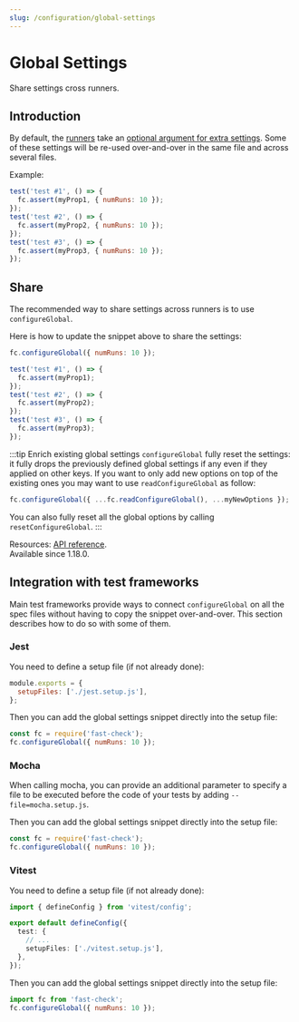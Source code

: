 ```yaml
---
slug: /configuration/global-settings
---
```


# Global Settings

Share settings cross runners.

## Introduction

By default, the [runners](/core-blocks/runners) take an [optional argument for extra settings](https://dubzzz.github.io/fast-check/api-reference/interfaces/Parameters.html). Some of these settings will be re-used over-and-over in the same file and across several files.

Example:

```js
test('test #1', () => {
  fc.assert(myProp1, { numRuns: 10 });
});
test('test #2', () => {
  fc.assert(myProp2, { numRuns: 10 });
});
test('test #3', () => {
  fc.assert(myProp3, { numRuns: 10 });
});
```

## Share

The recommended way to share settings across runners is to use `configureGlobal`.

Here is how to update the snippet above to share the settings:

```js
fc.configureGlobal({ numRuns: 10 });

test('test #1', () => {
  fc.assert(myProp1);
});
test('test #2', () => {
  fc.assert(myProp2);
});
test('test #3', () => {
  fc.assert(myProp3);
});
```

:::tip Enrich existing global settings
`configureGlobal` fully reset the settings: it fully drops the previously defined global settings if any even if they applied on other keys. If you want to only add new options on top of the existing ones you may want to use `readConfigureGlobal` as follow:

```js
fc.configureGlobal({ ...fc.readConfigureGlobal(), ...myNewOptions });
```

You can also fully reset all the global options by calling `resetConfigureGlobal`.
:::

Resources: [API reference](https://fast-check.dev/api-reference/functions/configureGlobal.html).  
Available since 1.18.0.

## Integration with test frameworks

Main test frameworks provide ways to connect `configureGlobal` on all the spec files without having to copy the snippet over-and-over. This section describes how to do so with some of them.

### Jest

You need to define a setup file (if not already done):

```js title="jest.config.js"
module.exports = {
  setupFiles: ['./jest.setup.js'],
};
```

Then you can add the global settings snippet directly into the setup file:

```js title="jest.setup.js"
const fc = require('fast-check');
fc.configureGlobal({ numRuns: 10 });
```

### Mocha

When calling mocha, you can provide an additional parameter to specify a file to be executed before the code of your tests by adding `--file=mocha.setup.js`.

Then you can add the global settings snippet directly into the setup file:

```js title="mocha.setup.js"
const fc = require('fast-check');
fc.configureGlobal({ numRuns: 10 });
```

### Vitest

You need to define a setup file (if not already done):

```ts title="vitest.config.js"
import { defineConfig } from 'vitest/config';

export default defineConfig({
  test: {
    // ...
    setupFiles: ['./vitest.setup.js'],
  },
});
```

Then you can add the global settings snippet directly into the setup file:

```js title="vitest.setup.js"
import fc from 'fast-check';
fc.configureGlobal({ numRuns: 10 });
```
